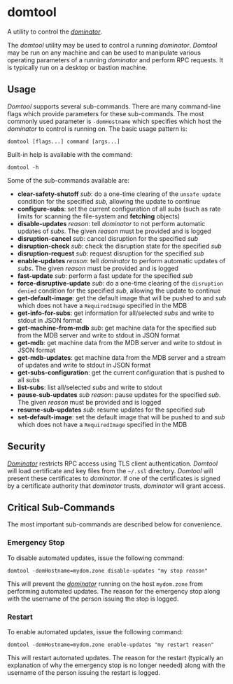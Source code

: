 # domtool
A utility to control the *[dominator](../dominator/README.md)*.

The *domtool* utility may be used to control a running *dominator*.
*Domtool* may be run on any machine and can be used to manipulate various
operating parameters of a running *dominator* and perform RPC requests. It is
typically run on a desktop or bastion machine.

## Usage
*Domtool* supports several sub-commands. There are many command-line flags which
provide parameters for these sub-commands. The most commonly used parameter is
`-domHostname` which specifies which host the *dominator* to control is running
on.
The basic usage pattern is:

```
domtool [flags...] command [args...]
```

Built-in help is available with the command:

```
domtool -h
```

Some of the sub-commands available are:

- **clear-safety-shutoff** *sub*: do a one-time clearing of the `unsafe update`
                                  condition for the specified *sub*, allowing
				  the update to continue
- **configure-subs**: set the current configuration of all *subs* (such as rate
                      limits for scanning the file-system and **fetching**
                      objects)
- **disable-updates** *reason*: tell *dominator* to not perform automatic
                                updates of *subs*. The given *reason* must be
                                provided and is logged
- **disruption-cancel** *sub*: cancel disruption for the specified *sub*
- **disruption-check** *sub*: check the disruption state for the specified *sub*
- **disruption-request** *sub*: request disruption for the specified *sub*
- **enable-updates** *reason*: tell *dominator* to perform automatic updates of
                               *subs*. The given *reason* must be provided and
                               is logged
- **fast-update** *sub*: perform a fast update for the specified *sub*
- **force-disruptive-update** *sub*: do a one-time clearing of the `disruption
                                     denied` condition for the specified *sub*,
				     allowing the update to continue
- **get-default-image**: get the default image that will be pushed to and *sub*
                         which does not have a `RequiredImage` specified in the
			 MDB
- **get-info-for-subs**: get information for all/selected *subs* and write to
                         stdout in JSON format
- **get-machine-from-mdb** *sub*: get machine data for the specified *sub* from
                                  the MDB server and write to stdout in JSON
                                  format
- **get-mdb**: get machine data from the MDB server and write to stdout in JSON
               format
- **get-mdb-updates**: get machine data from the MDB server and a stream of
                       updates and write to stdout in JSON format
- **get-subs-configuration**: get the current configuration that is pushed to
                              all *subs*
- **list-subs**: list all/selected *subs* and write to stdout
- **pause-sub-updates** *sub* *reason*: pause updates for the specified *sub*.
                                        The given *reason* must be provided and
					is logged
- **resume-sub-updates** *sub*: resume updates for the specified *sub*
- **set-default-image**: set the default image that will be pushed to and *sub*
                         which does not have a `RequiredImage` specified in the
			 MDB

## Security
*[Dominator](../dominator/README.md)* restricts RPC access using TLS client
authentication. *Domtool* will load certificate and key files from the
`~/.ssl` directory. *Domtool* will present these certificates to *dominator*. If
one of the certificates is signed by a certificate authority that *dominator*
trusts, *dominator* will grant access.

## Critical Sub-Commands
The most important sub-commands are described below for convenience.

### Emergency Stop
To disable automated updates, issue the following command:

```domtool -domHostname=mydom.zone disable-updates "my stop reason"```

This will prevent the *[dominator](../dominator/README.md)* running on the host
`mydom.zone` from performing automated updates. The reason for the emergency
stop along with the username of the person issuing the stop is logged.

### Restart
To enable automated updates, issue the following command:

```domtool -domHostname=mydom.zone enable-updates "my restart reason"```

This will restart automated updates. The reason for the restart (typically an
explanation of why the emergency stop is no longer needed) along with the
username of the person issuing the restart is logged.

